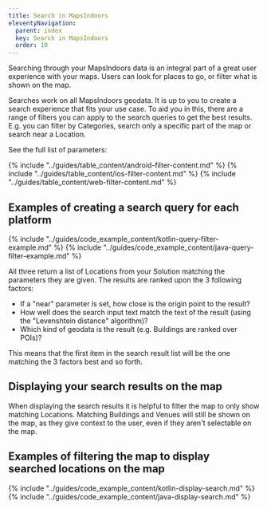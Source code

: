 ```yaml
---
title: Search in MapsIndoors
eleventyNavigation:
  parent: index
  key: Search in MapsIndoors
  order: 10
---
```


Searching through your MapsIndoors data is an integral part of a great user experience with your maps. Users can look for places to go, or filter what is shown on the map.

Searches work on all MapsIndoors geodata. It is up to you to create a search experience that fits your use case. To aid you in this, there are a range of filters you can apply to the search queries to get the best results. E.g. you can filter by Categories, search only a specific part of the map or search near a Location.

See the full list of parameters:

<mi-tabs>
    <mi-tab label="Android" tab-for="android"></mi-tab>
    <mi-tab label="iOS" tab-for="ios"></mi-tab>
    <mi-tab label="Web" tab-for="web"></mi-tab>
    <mi-tab-panel id="android">
    {% include "../guides/table_content/android-filter-content.md" %}
    </mi-tab-panel>
    <mi-tab-panel id="ios">
    {% include "../guides/table_content/ios-filter-content.md" %}
    </mi-tab-panel>
    <mi-tab-panel id="web">
    {% include "../guides/table_content/web-filter-content.md" %}
    </mi-tab-panel>
</mi-tabs>

## Examples of creating a search query for each platform

<mi-tabs>
    <mi-tab label="Android - Kotlin" tab-for="androidKotlin"></mi-tab>
    <mi-tab label="Android - Java" tab-for="androidJava"></mi-tab>
    <mi-tab label="iOS" tab-for="ios"></mi-tab>
    <mi-tab label="Web" tab-for="web"></mi-tab>
    <mi-tab-panel id="androidKotlin">
    {% include "../guides/code_example_content/kotlin-query-filter-example.md" %}
    </mi-tab-panel>
    <mi-tab-panel id="androidJava">
    {% include "../guides/code_example_content/java-query-filter-example.md" %}
    </mi-tab-panel>
    <mi-tab-panel id="ios">
    </mi-tab-panel>
    <mi-tab-panel id="web">
    </mi-tab-panel>
</mi-tabs>

All three return a list of Locations from your Solution matching the parameters they are given. The results are ranked upon the 3 following factors:

* If a "near" parameter is set, how close is the origin point to the result?
* How well does the search input text match the text of the result (using the "Levenshtein distance" algorithm)?
* Which kind of geodata is the result (e.g. Buildings are ranked over POIs)?

This means that the first item in the search result list will be the one matching the 3 factors best and so forth.

## Displaying your search results on the map

When displaying the search results it is helpful to filter the map to only show matching Locations. Matching Buildings and Venues will still be shown on the map, as they give context to the user, even if they aren't selectable on the map.

## Examples of filtering the map to display searched locations on the map

<mi-tabs>
    <mi-tab label="Android - Kotlin" tab-for="androidKotlin"></mi-tab>
    <mi-tab label="Android - Java" tab-for="androidJava"></mi-tab>
    <mi-tab label="iOS" tab-for="ios"></mi-tab>
    <mi-tab label="Web" tab-for="web"></mi-tab>
    <mi-tab-panel id="androidKotlin">
    {% include "../guides/code_example_content/kotlin-display-search.md" %}
    </mi-tab-panel>
    <mi-tab-panel id="androidJava">
    {% include "../guides/code_example_content/java-display-search.md" %}
    </mi-tab-panel>
    <mi-tab-panel id="ios">
    </mi-tab-panel>
    <mi-tab-panel id="web">
    </mi-tab-panel>
</mi-tabs>
